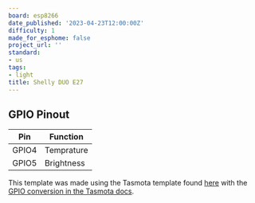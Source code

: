 ```yaml
---
board: esp8266
date_published: '2023-04-23T12:00:00Z'
difficulty: 1
made_for_esphome: false
project_url: ''
standard:
- us
tags:
- light
title: Shelly DUO E27
---
```


## GPIO Pinout

| Pin   | Function   |
| ----- | ---------- |
| GPIO4 | Temprature |
| GPIO5 | Brightness |
This template was made using the Tasmota template found [here](https://github.com/arendst/mgos-to-tasmota) with the [GPIO conversion in the Tasmota docs](https://tasmota.github.io/docs/GPIO-Conversion/#gpio-conversion).